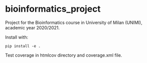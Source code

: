 # bioinformatics_project

Project for the Bioinformatics course in University of Milan (UNIMI), academic year 2020/2021.

Install with:

    pip install -e .

Test coverage in htmlcov directory and coverage.xml file.
